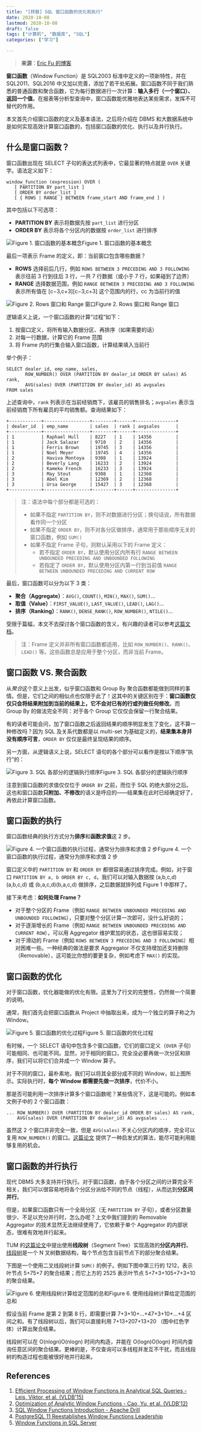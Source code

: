 ```yaml
---
title: "[转载] SQL 窗口函数的优化和执行"
date: 2020-10-08
lastmod: 2020-10-08
draft: false
tags: ["计算机", "数据库", "SQL"]
categories: ["学习"]

---
```




> **来源**：[Eric Fu 的博客](https://ericfu.me/sql-window-function/)



**窗口函数**（Window Function）是 SQL2003 标准中定义的一项新特性，并在 SQL2011、SQL2016 中又加以完善，添加了若干处拓展。窗口函数不同于我们熟悉的普通函数和聚合函数，它为每行数据进行一次计算：**输入多行（一个窗口）、返回一个值**。在报表等分析型查询中，窗口函数能优雅地表达某些需求，发挥不可替代的作用。

本文首先介绍窗口函数的定义及基本语法，之后将介绍在 DBMS 和大数据系统中是如何实现高效计算窗口函数的，包括窗口函数的优化、执行以及并行执行。



## 什么是窗口函数？

窗口函数出现在 SELECT 子句的表达式列表中，它最显著的特点就是 `OVER` 关键字。语法定义如下：

```
window_function (expression) OVER (
   [ PARTITION BY part_list ]
   [ ORDER BY order_list ]
   [ { ROWS | RANGE } BETWEEN frame_start AND frame_end ] )
```

其中包括以下可选项：

- **PARTITION BY** 表示将数据先按 `part_list` 进行分区
- **ORDER BY** 表示将各个分区内的数据按 `order_list` 进行排序

![Figure 1. 窗口函数的基本概念](https://ericfu.me/images/2019/08/windows-function-concepts.png)Figure 1. 窗口函数的基本概念

最后一项表示 Frame 的定义，即：当前窗口包含哪些数据？

- **ROWS** 选择前后几行，例如 `ROWS BETWEEN 3 PRECEDING AND 3 FOLLOWING` 表示往前 3 行到往后 3 行，一共 7 行数据（或小于 7 行，如果碰到了边界）
- **RANGE** 选择数据范围，例如 `RANGE BETWEEN 3 PRECEDING AND 3 FOLLOWING` 表示所有值在 [c−3,c+3][c−3,c+3] 这个范围内的行，cc 为当前行的值

![Figure 2. Rows 窗口和 Range 窗口](https://ericfu.me/images/2019/08/frame-rows-range.png)Figure 2. Rows 窗口和 Range 窗口

逻辑语义上说，一个窗口函数的计算“过程”如下：

1. 按窗口定义，将所有输入数据分区、再排序（如果需要的话）
2. 对每一行数据，计算它的 Frame 范围
3. 将 Frame 内的行集合输入窗口函数，计算结果填入当前行

举个例子：

```
SELECT dealer_id, emp_name, sales,
       ROW_NUMBER() OVER (PARTITION BY dealer_id ORDER BY sales) AS rank,
       AVG(sales) OVER (PARTITION BY dealer_id) AS avgsales 
FROM sales
```

上述查询中，`rank` 列表示在当前经销商下，该雇员的销售排名；`avgsales` 表示当前经销商下所有雇员的平均销售额。查询结果如下：

```
+------------+-----------------+--------+------+---------------+
| dealer_id  | emp_name        | sales  | rank | avgsales      |
+------------+-----------------+--------+------+---------------+
| 1          | Raphael Hull    | 8227   | 1    | 14356         |
| 1          | Jack Salazar    | 9710   | 2    | 14356         |
| 1          | Ferris Brown    | 19745  | 3    | 14356         |
| 1          | Noel Meyer      | 19745  | 4    | 14356         |
| 2          | Haviva Montoya  | 9308   | 1    | 13924         |
| 2          | Beverly Lang    | 16233  | 2    | 13924         |
| 2          | Kameko French   | 16233  | 3    | 13924         |
| 3          | May Stout       | 9308   | 1    | 12368         |
| 3          | Abel Kim        | 12369  | 2    | 12368         |
| 3          | Ursa George     | 15427  | 3    | 12368         |
+------------+-----------------+--------+------+---------------+
```

> 注：语法中每个部分都是可选的：
>
> - 如果不指定 `PARTITION BY`，则不对数据进行分区；换句话说，所有数据看作同一个分区
> - 如果不指定 `ORDER BY`，则不对各分区做排序，通常用于那些顺序无关的窗口函数，例如 `SUM()`
> - 如果不指定 Frame 子句，则默认采用以下的 Frame 定义：
>   - 若不指定 `ORDER BY`，默认使用分区内所有行 `RANGE BETWEEN UNBOUNDED PRECEDING AND UNBOUNDED FOLLOWING`
>   - 若指定了 `ORDER BY`，默认使用分区内第一行到当前值 `RANGE BETWEEN UNBOUNDED PRECEDING AND CURRENT ROW`

最后，窗口函数可以分为以下 3 类：

- **聚合（Aggregate）**：`AVG()`, `COUNT()`, `MIN()`, `MAX()`, `SUM()`...
- **取值（Value）**：`FIRST_VALUE()`, `LAST_VALUE()`, `LEAD()`, `LAG()`...
- **排序（Ranking）**：`RANK()`, `DENSE_RANK()`, `ROW_NUMBER()`, `NTILE()`...

受限于篇幅，本文不去探讨各个窗口函数的含义，有兴趣的读者可以参考[这篇文档](https://drill.apache.org/docs/sql-window-functions-introduction/#types-of-window-functions)。

> 注：Frame 定义并非所有窗口函数都适用，比如 `ROW_NUMBER()`、`RANK()`、`LEAD()` 等。这些函数总是应用于整个分区，而非当前 Frame。

## 窗口函数 VS. 聚合函数

从*聚合*这个意义上出发，似乎窗口函数和 Group By 聚合函数都能做到同样的事情。但是，它们之间的相似点也仅限于此了！这其中的关键区别在于：**窗口函数仅仅只会将结果附加到当前的结果上，它不会对已有的行或列做任何修改**。而 Group By 的做法完全不同：对于各个 Group 它仅仅会保留一行聚合结果。

有的读者可能会问，加了窗口函数之后返回结果的顺序明显发生了变化，这不算一种修改吗？因为 SQL 及关系代数都是以 multi-set 为基础定义的，**结果集本身并没有顺序可言**，`ORDER BY` 仅仅是最终呈现结果的顺序。

另一方面，从逻辑语义上说，SELECT 语句的各个部分可以看作是按以下顺序“执行”的：

![Figure 3. SQL 各部分的逻辑执行顺序](https://ericfu.me/images/2019/08/sql-logical-evaluate-order.png)Figure 3. SQL 各部分的逻辑执行顺序

注意到窗口函数的求值仅仅位于 `ORDER BY` 之前，而位于 SQL 的绝大部分之后。这也和窗口函数**只附加、不修改**的语义是呼应的——结果集在此时已经确定好了，再依此计算窗口函数。

## 窗口函数的执行

窗口函数经典的执行方式分为**排序**和**函数求值**这 2 步。

![Figure 4. 一个窗口函数的执行过程，通常分为排序和求值 2 步](https://ericfu.me/images/2019/08/window-function-execution.png)Figure 4. 一个窗口函数的执行过程，通常分为排序和求值 2 步

窗口定义中的 `PARTITION BY` 和 `ORDER BY` 都很容易通过排序完成。例如，对于窗口 `PARTITION BY a, b ORDER BY c, d`，我们可以对输入数据按 (a,b,c,d)(a,b,c,d) 或 (b,a,c,d)(b,a,c,d) 做排序，之后数据就排列成 Figure 1 中那样了。

接下来考虑：**如何处理 Frame？**

- 对于整个分区的 Frame（例如 `RANGE BETWEEN UNBOUNDED PRECEDING AND UNBOUNDED FOLLOWING`），只要对整个分区计算一次即可，没什么好说的；
- 对于逐渐增长的 Frame（例如 `RANGE BETWEEN UNBOUNDED PRECEDING AND CURRENT ROW`），可以用 Aggregator 维护累加的状态，这也很容易实现；
- 对于滑动的 Frame（例如 `ROWS BETWEEN 3 PRECEDING AND 3 FOLLOWING`）相对困难一些。一种经典的做法是要求 Aggregator 不仅支持增加还支持删除（Removable），这可能比你想的要更复杂，例如考虑下 `MAX()` 的实现。

## 窗口函数的优化

对于窗口函数，优化器能做的优化有限。这里为了行文的完整性，仍然做一个简要的说明。

通常，我们首先会把窗口函数从 Project 中抽取出来，成为一个独立的算子称之为 Window。

![Figure 5. 窗口函数的优化过程](https://ericfu.me/images/2019/08/window-function-optimization.png)Figure 5. 窗口函数的优化过程

有时候，一个 SELECT 语句中包含多个窗口函数，它们的窗口定义（`OVER` 子句）可能相同、也可能不同。显然，对于相同的窗口，完全没必要再做一次分区和排序，我们可以将它们合并成一个 Window 算子。

对于不同的窗口，最朴素地，我们可以将其全部分成不同的 Window，如上图所示。实际执行时，**每个 Window 都需要先做一次排序**，代价不小。

那是否可能利用一次排序计算多个窗口函数呢？某些情况下，这是可能的。例如本文例子中的 2 个窗口函数：

```
... ROW_NUMBER() OVER (PARTITION BY dealer_id ORDER BY sales) AS rank,
    AVG(sales) OVER (PARTITION BY dealer_id) AS avgsales ...
```

虽然这 2 个窗口并非完全一致，但是 `AVG(sales)` 不关心分区内的顺序，完全可以复用 `ROW_NUMBER()` 的窗口。[这篇论文](http://vldb.org/pvldb/vol5/p1244_yucao_vldb2012.pdf) 提供了一种启发式的算法，能尽可能利用能够复用的机会。

## 窗口函数的并行执行

现代 DBMS 大多支持并行执行。对于窗口函数，由于各个分区之间的计算完全不相关，我们可以很容易地将各个分区分派给不同的节点（线程），从而达到**分区间并行**。

但是，如果窗口函数只有一个全局分区（无 `PARTITION BY` 子句），或者分区数量很少、不足以充分并行时，怎么办呢？上文中我们提到的 Removable Aggregator 的技术显然无法继续使用了，它依赖于单个 Aggregator 的内部状态，很难有效地并行起来。

TUM 的[这篇论文](http://www.vldb.org/pvldb/vol8/p1058-leis.pdf)中提出使用**线段树**（Segment Tree）实现高效的**分区内并行**。[线段树](https://en.wikipedia.org/wiki/Segment_tree)是一个 N 叉树数据结构，每个节点包含当前节点下的部分聚合结果。

下图是一个使用二叉线段树计算 `SUM()` 的例子。例如下图中第三行的 1212，表示叶节点 5+75+7 的聚合结果；而它上方的 2525 表示叶节点 5+7+3+105+7+3+10 的聚合结果。

![Figure 6. 使用线段树计算给定范围的总和](https://ericfu.me/images/2019/08/segment-tree-sum.jpg)Figure 6. 使用线段树计算给定范围的总和

假设当前 Frame 是第 2 到第 8 行，即需要计算 7+3+10+...+47+3+10+...+4 区间之和。有了线段树以后，我们可以直接利用 7+13+207+13+20 （图中红色字体）计算出聚合结果。

线段树可以在 O(nlogn)O(nlog⁡n) 时间内构造，并能在 O(logn)O(log⁡n) 时间内查询任意区间的聚合结果。更棒的是，不仅查询可以多线程并发互不干扰，而且线段树的构造过程也能被很好地并行起来。

## References

1. [Efficient Processing of Window Functions in Analytical SQL Queries - Leis, Viktor, et al. (VLDB'15)](http://www.vldb.org/pvldb/vol8/p1058-leis.pdf)
2. [Optimization of Analytic Window Functions - Cao, Yu, et al. (VLDB'12)](http://vldb.org/pvldb/vol5/p1244_yucao_vldb2012.pdf)
3. [SQL Window Functions Introduction - Apache Drill](https://drill.apache.org/docs/sql-window-functions-introduction/)
4. [PostgreSQL 11 Reestablishes Window Functions Leadership](https://modern-sql.com/blog/2019-02/postgresql-11)
5. [Window Functions in SQL Server](https://www.red-gate.com/simple-talk/sql/learn-sql-server/window-functions-in-sql-server/)



